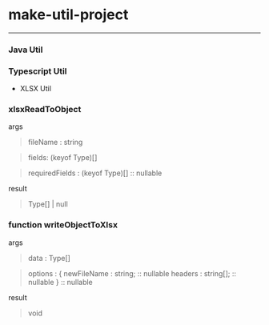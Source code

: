 # make-util-project

---

### Java Util


### Typescript Util

- XLSX Util

### xlsxReadToObject<TYPE>

args

> fileName : string

> fields: (keyof Type)[]

> requiredFields : (keyof Type)[] :: nullable

result

> Type[] | null


### function writeObjectToXlsx<Type>

args

> data : Type[]

> options : {
	newFileName : string; :: nullable
	headers : string[]; :: nullable
  } :: nullable

result

> void  
